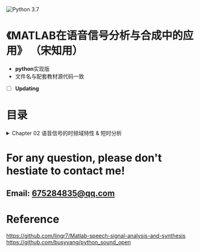 <!--
 * @Author: Seventeen Chen
 * @LastEditTime: 2022-01-05 10:08:45
 * @LastEditors: Seventeen Chen
 * @Description: Contents of python for speech signal processing
-->
![Python 3.7](https://img.shields.io/badge/Python-3.7-blue.svg)
# 《MATLAB在语音信号分析与合成中的应用》 （宋知用）
- **python**实现版 
- 文件名与配套教材源代码一致

- [ ] **Updating**



# 目录

<details>
<summary>Chapter 02 语音信号的时频域特性 & 短时分析</summary> <p style="text-align:left">
<a href ="./Chapter2_TimeFrequency_ShortTime/pr2_3_0.py"> 2.3.0 语音信号的短时平均幅度</a> <br>
<a href ="./Chapter2_TimeFrequency_ShortTime/pr2_3_1.py"> 2.3.1 语音信号的短时能量</a> <br> 
<a href ="./Chapter2_TimeFrequency_ShortTime/pr2_3_2.py"> 2.3.2 语音信号的短时平均过零率</a> <br> 
<a href ="./Chapter2_TimeFrequency_ShortTime/pr2_3_2_librosa.py"> 2.3.2 语音信号的短时平均过零率（librosa）</a> <br> 
<a href ="./Chapter2_TimeFrequency_ShortTime/pr2_3_3.py"> 2.3.3 语音信号的短时自相关</a> <br>
<a href ="./Chapter2_TimeFrequency_ShortTime/pr2_3_4.py"> 2.3.4 语音信号的短时平均幅度差</a> <br>
<a href ="./Chapter2_TimeFrequency_ShortTime/pr2_4_0.py"> 2.3.4 语音信号的短时傅里叶变换</a> <br>  
</details>

# For any question, please don't hestiate to contact me!
## Email: 675284835@qq.com

# Reference
https://github.com/lingr7/Matlab-speech-signal-analysis-and-synthesis  
https://github.com/busyyang/python_sound_open

